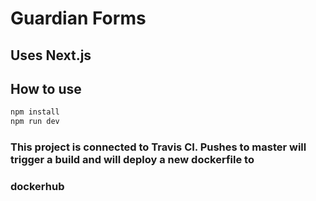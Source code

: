 # Guardian Forms

## Uses Next.js

## How to use

```sh
npm install
npm run dev
```

### This project is connected to Travis CI. Pushes to master will trigger a build and will deploy a new dockerfile to
### dockerhub
